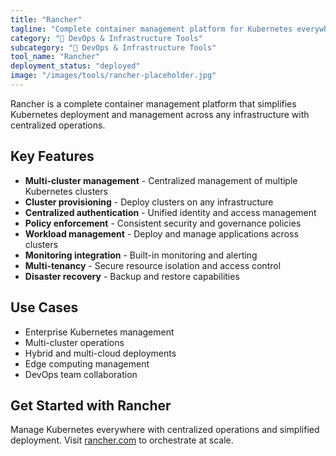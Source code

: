 ```yaml
---
title: "Rancher"
tagline: "Complete container management platform for Kubernetes everywhere"
category: "🔧 DevOps & Infrastructure Tools"
subcategory: "🔧 DevOps & Infrastructure Tools"
tool_name: "Rancher"
deployment_status: "deployed"
image: "/images/tools/rancher-placeholder.jpg"
---
```

Rancher is a complete container management platform that simplifies Kubernetes deployment and management across any infrastructure with centralized operations.

## Key Features

- **Multi-cluster management** - Centralized management of multiple Kubernetes clusters
- **Cluster provisioning** - Deploy clusters on any infrastructure
- **Centralized authentication** - Unified identity and access management
- **Policy enforcement** - Consistent security and governance policies
- **Workload management** - Deploy and manage applications across clusters
- **Monitoring integration** - Built-in monitoring and alerting
- **Multi-tenancy** - Secure resource isolation and access control
- **Disaster recovery** - Backup and restore capabilities

## Use Cases

- Enterprise Kubernetes management
- Multi-cluster operations
- Hybrid and multi-cloud deployments
- Edge computing management
- DevOps team collaboration

## Get Started with Rancher

Manage Kubernetes everywhere with centralized operations and simplified deployment. Visit [rancher.com](https://rancher.com) to orchestrate at scale.